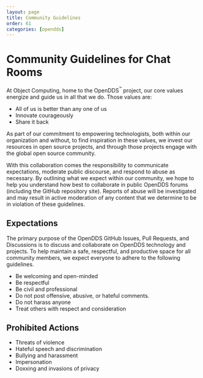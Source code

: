 ```yaml
---
layout: page
title: Community Guidelines
order: 61
categories: [opendds]
---
```


# Community Guidelines for Chat Rooms

At Object Computing, home to the OpenDDS<sup>&trade;</sup> project, our core values energize and guide us in all that we do. Those values are:

- All of us is better than any one of us
- Innovate courageously
- Share it back

As part of our commitment to empowering technologists, both within our organization and without, to find inspiration in these values, we invest our resources in open source projects, and through those projects engage with the global open source community.

With this collaboration comes the responsibility to communicate expectations, moderate public discourse, and respond to abuse as necessary. By outlining what we expect within our community, we hope to help you understand how best to collaborate in public OpenDDS forums (including the GitHub repository site). Reports of abuse will be investigated and may result in active moderation of any content that we determine to be in violation of these guidelines.

## Expectations

The primary purpose of the OpenDDS GitHub Issues, Pull Requests, and Discussions is to discuss and collaborate on OpenDDS technology and projects. To help maintain a safe, respectful, and productive space for all community members, we expect everyone to adhere to the following guidelines.

- Be welcoming and open-minded
- Be respectful
- Be civil and professional
- Do not post offensive, abusive, or hateful comments.
- Do not harass anyone
- Treat others with respect and consideration

## Prohibited Actions

- Threats of violence
- Hateful speech and discrimination
- Bullying and harassment
- Impersonation
- Doxxing and invasions of privacy
